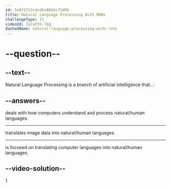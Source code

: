 ```yaml
---
id: 5e8f2f13c4cdbe86b5c72d9b
title: Natural Language Processing With RNNs
challengeType: 11
videoId: ZyCaF5S-lKg
dashedName: natural-language-processing-with-rnns
---
```


# --question--

## --text--

Natural Language Processing is a branch of artificial intelligence that...:

## --answers--

deals with how computers understand and process natural/human languages.

---

translates image data into natural/human languages.

---

is focused on translating computer languages into natural/human languages.

## --video-solution--

1
